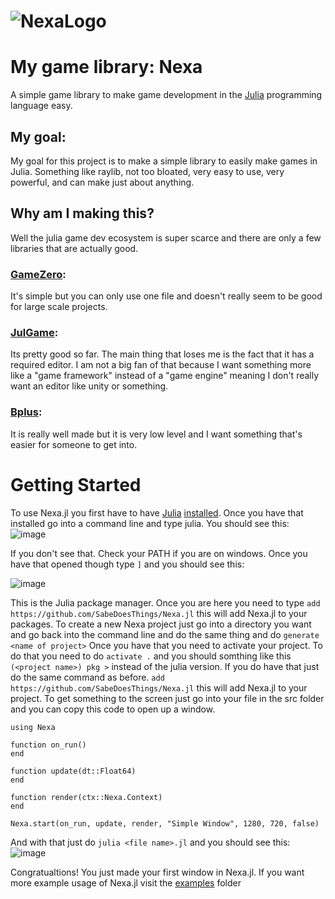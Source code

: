 # ![NexaLogo](https://github.com/user-attachments/assets/71a0a6e6-d7de-4ff7-9505-4b8dd5d7ce3b)

# My game library: Nexa
A simple game library to make game development in the [Julia](https://julialang.org/) programming language easy. 

## My goal:
My goal for this project is to make a simple library to easily make games in Julia. Something like raylib, not too bloated, very easy to use, very powerful, and can make just about anything.

## Why am I making this? 
Well the julia game dev ecosystem is super scarce and there are only a few libraries that are actually good. 
### [GameZero](https://github.com/aviks/GameZero.jl):
It's simple but you can only use one file and doesn't really seem to be good for large scale projects. 
### [JulGame](https://github.com/Kyjor/JulGame.jl):
Its pretty good so far. The main thing that loses me is the fact that it has a required editor. I am not a big fan of that because I want something more like a "game framework" instead of a "game engine" meaning I don't really want an editor like unity or something. 
### [Bplus](https://github.com/heyx3/Bplus.jl):
It is really well made but it is very low level and I want something that's easier for someone to get into.

# Getting Started
To use Nexa.jl you first have to have [Julia](https://julialang.org/) [installed](https://julialang.org/downloads/).
Once you have that installed go into a command line and type julia.
You should see this:
![image](https://github.com/user-attachments/assets/3899e7e1-0f69-4a90-be5d-fd0bd2b36620)

If you don't see that. Check your PATH if you are on windows.
Once you have that opened though type `]` and you should see this:

![image](https://github.com/user-attachments/assets/e3a09351-6421-4fc6-a77f-a8f7ad7c5797)

This is the Julia package manager. 
Once you are here you need to type `add https://github.com/SabeDoesThings/Nexa.jl` this will add Nexa.jl to your packages.
To create a new Nexa project just go into a directory you want and go back into the command line and do the same thing and do `generate <name of project>`
Once you have that you need to activate your project. 
To do that you need to do `activate .` and you should somthing like this
`(<project name>) pkg >` instead of the julia version.
If you do have that just do the same command as before. `add https://github.com/SabeDoesThings/Nexa.jl` this will add Nexa.jl to your project.
To get something to the screen just go into your file in the src folder and you can copy this code to open up a window.
```
using Nexa

function on_run()
end

function update(dt::Float64)
end

function render(ctx::Nexa.Context)
end

Nexa.start(on_run, update, render, "Simple Window", 1280, 720, false)
```
And with that just do `julia <file name>.jl` and you should see this:
![image](https://github.com/user-attachments/assets/d898fda9-7231-473f-8661-b2d232a746be)

Congratualtions!
You just made your first window in Nexa.jl.
If you want more example usage of Nexa.jl visit the [examples](https://github.com/SabeDoesThings/Nexa.jl/tree/main/examples) folder
